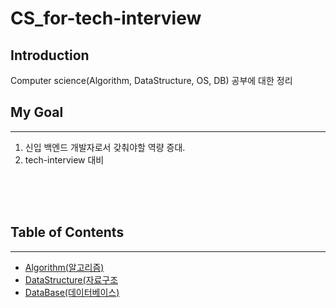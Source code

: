 # CS_for-tech-interview

## Introduction

Computer science(Algorithm, DataStructure, OS, DB) 공부에 대한 정리

## My Goal

---

1. 신입 백엔드 개발자로서 갖춰야할 역량 증대.
2. tech-interview 대비

</br>
</br>
</br>

## Table of Contents

---

- [Algorithm(알고리즘)](./algorithm/README.md)
- [DataStructure(자료구조](./dataStructure/README.md)
- [DataBase(데이터베이스)](./database/README.md)

